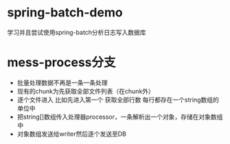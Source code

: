 # spring-batch-demo
学习并且尝试使用spring-batch分析日志写入数据库
# mess-process分支
* 批量处理数据不再是一条一条处理
* 现有的chunk为先获取全部文件列表（在chunk外） 
* 逐个文件进入 比如先进入第一个 获取全部行数 每行都存在一个string数组的单位中
* 把string[]数组传入处理器processor，一条解析出一个对象，存储在对象数组中
* 对象数组发送给writer然后逐个发送至DB